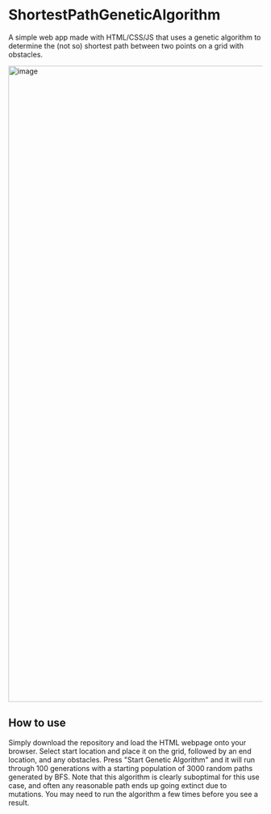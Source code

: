 # ShortestPathGeneticAlgorithm

A simple web app made with HTML/CSS/JS that uses a genetic algorithm to determine the (not so) shortest path between two points on a grid with obstacles. 

<img width="2557" height="1259" alt="image" src="https://github.com/user-attachments/assets/3a857186-c0fc-421f-a0e0-f6024ee24a49" />

## How to use
Simply download the repository and load the HTML webpage onto your browser. Select start location and place it on the grid, followed by an end location, and any obstacles. Press "Start Genetic Algorithm" and it will run through 100 generations with a starting population of 3000 random paths generated by BFS. Note that this algorithm is clearly suboptimal for this use case, and often any reasonable path ends up going extinct due to mutations. You may need to run the algorithm a few times before you see a result.
